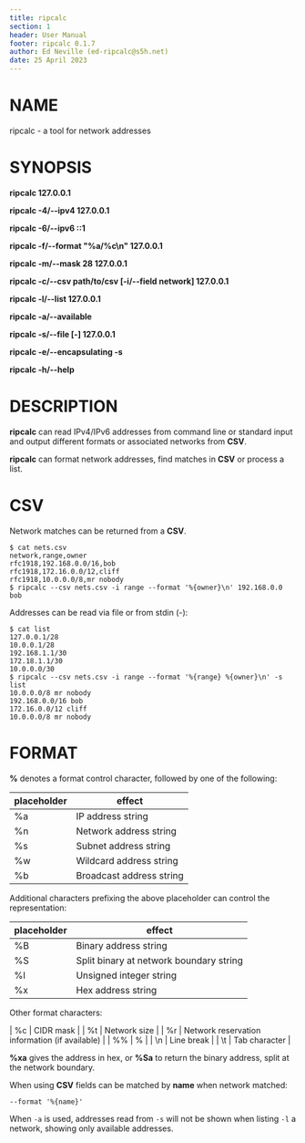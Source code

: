 ```yaml
---
title: ripcalc
section: 1
header: User Manual
footer: ripcalc 0.1.7
author: Ed Neville (ed-ripcalc@s5h.net)
date: 25 April 2023
---
```


# NAME

ripcalc - a tool for network addresses

# SYNOPSIS

**ripcalc 127.0.0.1**

**ripcalc -4/--ipv4 127.0.0.1**

**ripcalc -6/--ipv6 ::1**

**ripcalc -f/--format "%a/%c\n" 127.0.0.1**

**ripcalc -m/--mask 28 127.0.0.1**

**ripcalc -c/--csv path/to/csv [-i/--field network] 127.0.0.1**

**ripcalc -l/--list 127.0.0.1**

**ripcalc -a/--available**

**ripcalc -s/--file [-] 127.0.0.1**

**ripcalc -e/--encapsulating -s**

**ripcalc -h/--help**

# DESCRIPTION

**ripcalc** can read IPv4/IPv6 addresses from command line or standard input and output different formats or associated networks from **CSV**.

**ripcalc** can format network addresses, find matches in **CSV** or process a list.

# CSV

Network matches can be returned from a **CSV**.

```
$ cat nets.csv
network,range,owner
rfc1918,192.168.0.0/16,bob
rfc1918,172.16.0.0/12,cliff
rfc1918,10.0.0.0/8,mr nobody
$ ripcalc --csv nets.csv -i range --format '%{owner}\n' 192.168.0.0
bob
```

Addresses can be read via file or from stdin (-):

```
$ cat list
127.0.0.1/28
10.0.0.1/28
192.168.1.1/30
172.18.1.1/30
10.0.0.0/30
$ ripcalc --csv nets.csv -i range --format '%{range} %{owner}\n' -s list
10.0.0.0/8 mr nobody
192.168.0.0/16 bob
172.16.0.0/12 cliff
10.0.0.0/8 mr nobody
```

# FORMAT

**%** denotes a format control character, followed by one of the following:

| placeholder | effect |
|-------------|--------|
| %a          | IP address string |
| %n          | Network address string |
| %s          | Subnet address string |
| %w          | Wildcard address string |
| %b          | Broadcast address string |

Additional characters prefixing the above placeholder can control the representation:

| placeholder | effect |
|-------------|--------|
| %B          | Binary address string |
| %S          | Split binary at network boundary string |
| %l          | Unsigned integer string |
| %x          | Hex address string |

Other format characters:

| %c          | CIDR mask |
| %t          | Network size |
| %r          | Network reservation information (if available) |
| %%          | % |
| \n          | Line break |
| \t          | Tab character |

**%xa** gives the address in hex, or **%Sa** to return the binary address, split at the network boundary.

When using **CSV** fields can be matched by **name** when network matched:

```
--format '%{name}'
```

When `-a` is used, addresses read from `-s` will not be shown when listing `-l` a network, showing only available addresses.

